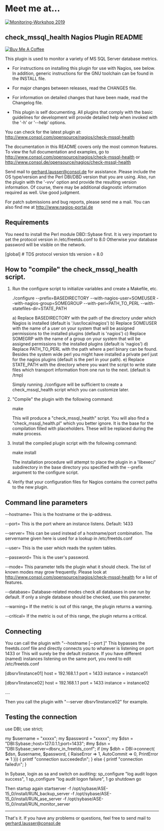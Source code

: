 Meet me at...
=============
<div><a href="https://monitors2019.consol.de/wiki/doku.php?id=workshop:2019:start" target="_blank"><img src="https://labs.consol.de/assets/images/muenchen-banner.png" alt="Monitoring-Workshop 2019" style="height: auto !important;width: auto !important;" ></a></div>


check_mssql_health Nagios Plugin README
---------------------

<div> 
<a href="https://www.buymeacoffee.com/bsNED0Wct" target="_blank"><img src="https://www.buymeacoffee.com/assets/img/custom_images/black_img.png" alt="Buy Me A Coffee" style="height: auto !important;width: auto !important;" ></a>
</div> 

This plugin is used to monitor a variety of MS SQL Server database metrics. 

* For instructions on installing this plugin for use with Nagios,
  see below. In addition, generic instructions for the GNU toolchain
  can be found in the INSTALL file.

* For major changes between releases, read the CHANGES file.

* For information on detailed changes that have been made,
  read the Changelog file.

* This plugin is self documenting.  All plugins that comply with
  the basic guidelines for development will provide detailed help when
  invoked with the '-h' or '--help' options.

You can check for the latest plugin at:
  http://www.consol.com/opensource/nagios/check-mssql-health

The documentation in this README covers only the most common features.
To view the full documentation and examples, go to 
  http://www.consol.com/opensource/nagios/check-mssql-health or
  http://www.consol.de/opensource/nagios/check-mssql-health

Send mail to gerhard.lausser@consol.de for assistance.
Please include the OS type/version and the Perl DBI/DBD version
that you are using.
Also, run the plugin with the '-vvv' option and provide the resulting 
version information.  Of course, there may be additional diagnostic information
required as well.  Use good judgment.

For patch submissions and bug reports, please send me a mail. You can also find
me at http://www.nagios-portal.de

Requirements
--------------------------------------------------------
You need to install the Perl module DBD::Sybase first.
It is very important to set the protocol version in /etc/freetds.conf to 8.0
Otherwise your database password will be visible on the network.

[global]
        # TDS protocol version
        tds version = 8.0



How to "compile" the check_mssql_health script.
--------------------------------------------------------

1) Run the configure script to initialize variables and create a Makefile, etc.

	./configure --prefix=BASEDIRECTORY --with-nagios-user=SOMEUSER --with-nagios-group=SOMEGROUP --with-perl=PATH_TO_PERL --with-statefiles-dir=STATE_PATH

   a) Replace BASEDIRECTORY with the path of the directory under which Nagios
      is installed (default is '/usr/local/nagios')
   b) Replace SOMEUSER with the name of a user on your system that will be
      assigned permissions to the installed plugins (default is 'nagios')
   c) Replace SOMEGRP with the name of a group on your system that will be
      assigned permissions to the installed plugins (default is 'nagios')
   d) Replace PATH_TO_PERL with the path where a perl binary can be found.
      Besides the system wide perl you might have installed a private perl
      just for the nagios plugins (default is the perl in your path).
   e) Replace STATE_PATH with the directory where you want the script to
      write state files which transport information from one run to the next.
      (default is /tmp)

   Simply running ./configure will be sufficient to create a check_mssql_health
   script which you can customize later.
      

2) "Compile" the plugin with the following command:

	make

    This will produce a "check_mssql_health" script. You will also find
    a "check_mssql_health.pl" which you better ignore. It is the base for
    the compilation filled with placeholders. These will be replaced during
    the make process.


3) Install the compiled plugin script with the following command:

	make install

   The installation procedure will attempt to place the plugin in a 
   'libexec/' subdirectory in the base directory you specified with
   the --prefix argument to the configure script.


4) Verify that your configuration files for Nagios contains
   the correct paths to the new plugin.


Command line parameters
-----------------------

--hostname=<the database server>
   This is the hostname or the ip-address.

--port=<the instance port>
   This is the port where an instance listens. Default: 1433

--server=<the database server>
   This can be used instead of a hostname/port combination.
   The servername given here is used for a lookup in /etc/freetds.conf

--user=<username>
   This is the user which reads the system tables.

--password=<secret>
   This is the user's password.

--mode=<operation mode>
   This parameter tells the plugin what it should check.
   The list of known modes may grow frequently. Please look at 
   http://www.consol.com/opensource/nagios/check-mssql-health for a list
   of features.

--database=<database name>
  Database-related modes check all databases in one run by default.
  If only a single database should be checked, use this parameter.

--warning=<warning threshold>
  If the metric is out of this range, the plugin returns a warning.

--critical=<critical threshold>
  If the metric is out of this range, the plugin returns a critical.

   
Connecting 
----------


You can call the plugin with "--hostname <ip or dns-name> [--port <port number>]"
This bypasses the freetds.conf file and directly connects you to 
whatever is listening on port 1433 or <port number>
This will surely be the default instance. If you have different (named) instances
listening on the same port, you need to edit /etc/freetds.conf

[dbsrv1instance01] 
        host = 192.168.1.1 
        port = 1433 
        instance = instance01 
        
[dbsrv1instance02] 
        host = 192.168.1.1 
        port = 1433 
        instance = instance02 

....

Then you call the plugin with "--server dbsrv1instance02" for example.

Testing the connection
----------------------

use DBI;
use strict;

my $username = "xxxxx";
my $password = "xxxxx";
my $dsn = "DBI:Sybase:;host=127.0.1.1;port=1433";
#my $dsn = "DBI:Sybase:;server=dbsrv_in_freetds_conf";
if (my $dbh = DBI->connect(
    $dsn, $username, $password,
    { RaiseError => 1, AutoCommit => 0, PrintError => 1 })) {
  printf "connection succeeded\n";
} else {
  printf "connection failed\n";
}

In Sybase, login as sa and switch on auditing:
sp_configure "log audit logon success", 1
sp_configure "log audit logon failure", 1
go
shutdown
go

Then startup again
startserver -f /opt/sybase/ASE-15_0/install/RUN_backup_server  -f /opt/sybase/ASE-15_0/install/RUN_ase_server -f /opt/sybase/ASE-15_0/install/RUN_monitor_server



--------------------------------------
That's it.  If you have any problems or questions, feel free to send mail
to gerhard.lausser@consol.de

